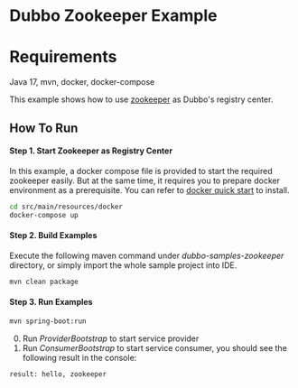 # Dubbo Zookeeper Example

# Requirements
Java 17, mvn, docker, docker-compose

This example shows how to use [zookeeper](https://zookeeper.apache.org/) as Dubbo's registry center.

## How To Run

#### Step 1. Start Zookeeper as Registry Center

In this example, a docker compose file is provided to start the required zookeeper easily. But at the same time, it requires you to prepare docker environment as a prerequisite. You can refer to [docker quick start](https://www.docker.com/get-started) to install.

```bash
cd src/main/resources/docker
docker-compose up
```

#### Step 2. Build Examples

Execute the following maven command under *dubbo-samples-zookeeper* directory, or simply import the whole sample project into IDE.

```bash
mvn clean package
```

#### Step 3. Run Examples

```bash
mvn spring-boot:run
```

0. Run *ProviderBootstrap* to start service provider
0. Run *ConsumerBootstrap* to start service consumer, you should see the following result in the console:
```bash
result: hello, zookeeper
```
